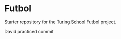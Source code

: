 # Futbol

Starter repository for the [Turing School](https://turing.io/) Futbol project.

David practiced commit
